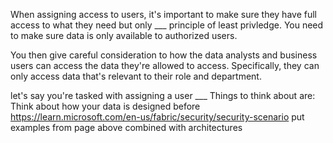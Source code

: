 When assigning access to users, it's important to make sure they have full access to what they need but only ___ principle of least privledge.  You need to make sure data is only available to authorized users.


You then give careful consideration to how the data analysts and business users can access the data they're allowed to access. Specifically, they can only access data that's relevant to their role and department.

let's say you're tasked with assigning a user ___
Things to think about are:  Think about how your data is designed before 
https://learn.microsoft.com/en-us/fabric/security/security-scenario
put examples from page above combined with architectures

